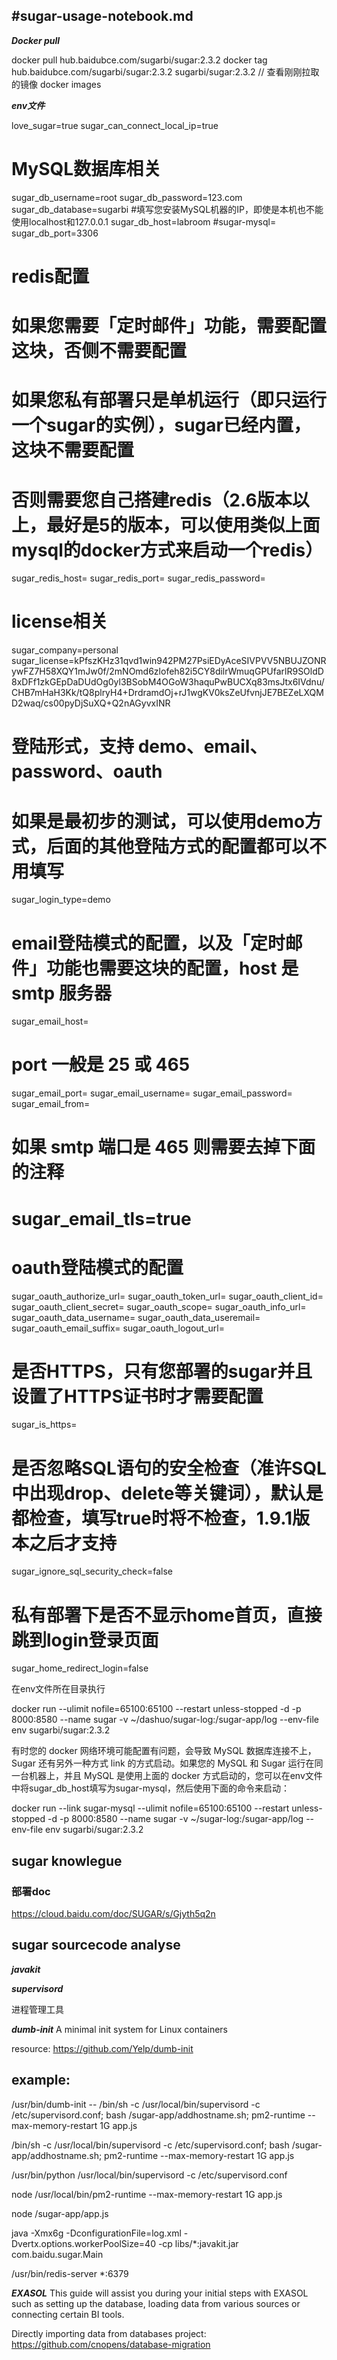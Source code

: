 #sugar-usage-notebook.md
---
***Docker pull***

docker pull hub.baidubce.com/sugarbi/sugar:2.3.2
docker tag hub.baidubce.com/sugarbi/sugar:2.3.2 sugarbi/sugar:2.3.2
// 查看刚刚拉取的镜像
docker images

***env文件***

love_sugar=true
sugar_can_connect_local_ip=true

# MySQL数据库相关
sugar_db_username=root
sugar_db_password=123.com
sugar_db_database=sugarbi
#填写您安装MySQL机器的IP，即使是本机也不能使用localhost和127.0.0.1
sugar_db_host=labroom 
#sugar-mysql=
sugar_db_port=3306

# redis配置
# 如果您需要「定时邮件」功能，需要配置这块，否侧不需要配置
# 如果您私有部署只是单机运行（即只运行一个sugar的实例），sugar已经内置，这块不需要配置
# 否则需要您自己搭建redis（2.6版本以上，最好是5的版本，可以使用类似上面mysql的docker方式来启动一个redis）
sugar_redis_host=
sugar_redis_port=
sugar_redis_password=

# license相关
sugar_company=personal
sugar_license=kPfszKHz31qvd1win942PM27PsiEDyAceSIVPVV5NBUJZONRywFZ7H58XQY1mJw0f/2mNOmd6zlofeh82i5CY8dilrWmuqGPUfarlR9SOldD8xDFf1zkGEpDaDUdOg0yl3BSobM4OGoW3haquPwBUCXq83msJtx6IVdnu/CHB7mHaH3Kk/tQ8plryH4+DrdramdOj+rJ1wgKV0ksZeUfvnjJE7BEZeLXQMD2waq/cs00pyDjSuXQ+Q2nAGyvxINR

# 登陆形式，支持 demo、email、password、oauth
# 如果是最初步的测试，可以使用demo方式，后面的其他登陆方式的配置都可以不用填写
sugar_login_type=demo

# email登陆模式的配置，以及「定时邮件」功能也需要这块的配置，host 是 smtp 服务器
sugar_email_host=
# port 一般是 25 或 465
sugar_email_port=
sugar_email_username=
sugar_email_password=
sugar_email_from=
# 如果 smtp 端口是 465 则需要去掉下面的注释
# sugar_email_tls=true

# oauth登陆模式的配置
sugar_oauth_authorize_url=
sugar_oauth_token_url=
sugar_oauth_client_id=
sugar_oauth_client_secret=
sugar_oauth_scope=
sugar_oauth_info_url=
sugar_oauth_data_username=
sugar_oauth_data_useremail=
sugar_oauth_email_suffix=
sugar_oauth_logout_url=

# 是否HTTPS，只有您部署的sugar并且设置了HTTPS证书时才需要配置
sugar_is_https=
# 是否忽略SQL语句的安全检查（准许SQL中出现drop、delete等关键词），默认是都检查，填写true时将不检查，1.9.1版本之后才支持
sugar_ignore_sql_security_check=false
# 私有部署下是否不显示home首页，直接跳到login登录页面
sugar_home_redirect_login=false

在env文件所在目录执行

docker run --ulimit nofile=65100:65100 --restart unless-stopped -d -p 8000:8580 --name sugar -v ~/dashuo/sugar-log:/sugar-app/log --env-file env sugarbi/sugar:2.3.2


有时您的 docker 网络环境可能配置有问题，会导致 MySQL 数据库连接不上，Sugar 还有另外一种方式 link 的方式启动。如果您的 MySQL 和 Sugar 运行在同一台机器上，并且 MySQL 是使用上面的 docker 方式启动的，您可以在env文件中将sugar_db_host填写为sugar-mysql，然后使用下面的命令来启动：

docker run --link sugar-mysql --ulimit nofile=65100:65100 --restart unless-stopped -d -p 8000:8580 --name sugar -v ~/sugar-log:/sugar-app/log --env-file env sugarbi/sugar:2.3.2




## sugar knowlegue

### 部署doc
https://cloud.baidu.com/doc/SUGAR/s/Gjyth5q2n


## sugar sourcecode analyse

***javakit***


***supervisord***

进程管理工具


***dumb-init***
A minimal init system for Linux containers

resource: https://github.com/Yelp/dumb-init

example:
-------
/usr/bin/dumb-init -- /bin/sh -c /usr/local/bin/supervisord -c /etc/supervisord.conf; bash /sugar-app/addhostname.sh; pm2-runtime --max-memory-restart 1G app.js

/bin/sh -c /usr/local/bin/supervisord -c /etc/supervisord.conf; bash /sugar-app/addhostname.sh; pm2-runtime --max-memory-restart 1G app.js

/usr/bin/python /usr/local/bin/supervisord -c /etc/supervisord.conf

 node /usr/local/bin/pm2-runtime --max-memory-restart 1G app.js

 node /sugar-app/app.js

 java -Xmx6g -DconfigurationFile=log.xml -Dvertx.options.workerPoolSize=40 -cp libs/*:javakit.jar com.baidu.sugar.Main

 /usr/bin/redis-server *:6379

***EXASOL***
This guide will assist you during your initial steps with EXASOL such as setting up the database, loading data from various sources or connecting certain BI tools.

Directly importing data from databases project:
https://github.com/cnopens/database-migration

